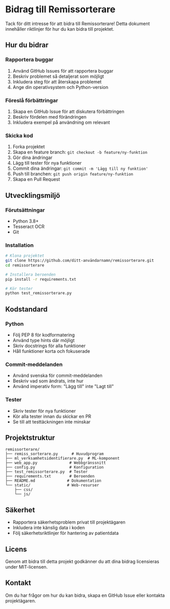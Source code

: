 # Bidrag till Remissorterare

Tack för ditt intresse för att bidra till Remissorterare! Detta dokument innehåller riktlinjer för hur du kan bidra till projektet.

## Hur du bidrar

### Rapportera buggar

1. Använd GitHub Issues för att rapportera buggar
2. Beskriv problemet så detaljerat som möjligt
3. Inkludera steg för att återskapa problemet
4. Ange din operativsystem och Python-version

### Föreslå förbättringar

1. Skapa en GitHub Issue för att diskutera förbättringen
2. Beskriv fördelen med förändringen
3. Inkludera exempel på användning om relevant

### Skicka kod

1. Forka projektet
2. Skapa en feature branch: `git checkout -b feature/ny-funktion`
3. Gör dina ändringar
4. Lägg till tester för nya funktioner
5. Commit dina ändringar: `git commit -m 'Lägg till ny funktion'`
6. Push till branchen: `git push origin feature/ny-funktion`
7. Skapa en Pull Request

## Utvecklingsmiljö

### Förutsättningar

- Python 3.8+
- Tesseract OCR
- Git

### Installation

```bash
# Klona projektet
git clone https://github.com/ditt-användarnamn/remissorterare.git
cd remissorterare

# Installera beroenden
pip install -r requirements.txt

# Kör tester
python test_remissorterare.py
```

## Kodstandard

### Python

- Följ PEP 8 för kodformatering
- Använd type hints där möjligt
- Skriv docstrings för alla funktioner
- Håll funktioner korta och fokuserade

### Commit-meddelanden

- Använd svenska för commit-meddelanden
- Beskriv vad som ändrats, inte hur
- Använd imperativ form: "Lägg till" inte "Lagt till"

### Tester

- Skriv tester för nya funktioner
- Kör alla tester innan du skickar en PR
- Se till att testtäckningen inte minskar

## Projektstruktur

```
remissorterare/
├── remiss_sorterare.py      # Huvudprogram
├── ml_verksamhetsidentifierare.py  # ML-komponent
├── web_app.py              # Webbgränssnitt
├── config.py               # Konfiguration
├── test_remissorterare.py  # Tester
├── requirements.txt        # Beroenden
├── README.md              # Dokumentation
└── static/                # Web-resurser
    ├── css/
    └── js/
```

## Säkerhet

- Rapportera säkerhetsproblem privat till projektägaren
- Inkludera inte känslig data i koden
- Följ säkerhetsriktlinjer för hantering av patientdata

## Licens

Genom att bidra till detta projekt godkänner du att dina bidrag licensieras under MIT-licensen.

## Kontakt

Om du har frågor om hur du kan bidra, skapa en GitHub Issue eller kontakta projektägaren.
